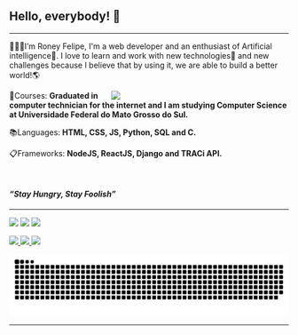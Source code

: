 ## Hello, everybody! 👋
***

<p>👨🏽‍💻I’m Roney Felipe, I'm a web developer and an enthusiast of Artificial intelligence🤖. 
 I love to learn and work with new technologies📡 and new challenges because I believe that by using it, we are able to build a better world!🌎 </p>
 
<p style="text-align:justify"><img src="https://tenor.com/view/yoda-star-wars-learning-am-i-gif-16531775.gif" min-width="320px" max-width="320px" width="320px" align="right"/></p>

<p>🔬Courses: <strong>Graduated in computer technician for the internet and I am studying Computer Science at Universidade Federal do Mato Grosso do Sul.</strong>

📚Languages: <strong>HTML, CSS, JS, Python, SQL and C.</strong>

📋Frameworks: <strong>NodeJS, ReactJS, Django and TRACi API.</strong></p>
<br>

#### *“Stay Hungry, Stay Foolish”*
***
<p>
    <a href="https://www.instagram.com/ron3y_felipe/" alt="Instagram">
        <img src="https://img.shields.io/badge/-Instagram-DF0174?style=for-the-badge&logo=instagram&logoColor=white&link=https://www.instagram.com/ron3y_felipe/"/></a>
    <a href="mailto:roneyfelipe.miranda@gmail.com" alt="Gmail">
        <img src="https://img.shields.io/badge/Gmail-D14836?style=for-the-badge&logo=gmail&logoColor=white&link=mailto:roneyfelipe.miranda@gmail.com"><a>
    <a href="https://www.linkedin.com/in/roney-felipe-oliveira-miranda-0781591a5/" alt="Linkedin">
        <img src="https://img.shields.io/badge/-Linkedin-0e76a8?style=for-the-badge&logo=Linkedin&logoColor=white&https://www.linkedin.com/in/roney-felipe-oliveira-miranda-0781591a5/"></a>
        
</p>

<div>
    <a href="https://github.com/RoneyFelipe">
    <img height="180em" src="https://github-readme-stats.vercel.app/api?username=RoneyFelipe&show_icons=true&theme=midnight-purple&include_all_commits=true&count_private=true"/>
    <img src="https://3.bp.blogspot.com/-4Z_oOwpi5Qs/UuY0Q_Dk0nI/AAAAAAAAEsY/uUS9ksroIPM/s1600/a_fundotransparentero.png" min-width="10px" max-width="15px" width="10px"/>
    <img height="180em" src="https://github-readme-stats.vercel.app/api/top-langs/?username=RoneyFelipe&layout=compact&langs_count=7&theme=midnight-purple"/>
</div>

![Snake animation](https://github.com/RoneyFelipe/RoneyFelipe/blob/output/github-contribution-grid-snake.svg)
 
***
